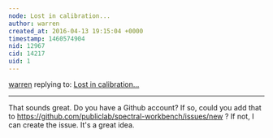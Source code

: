 ```yaml
---
node: Lost in calibration...
author: warren
created_at: 2016-04-13 19:15:04 +0000
timestamp: 1460574904
nid: 12967
cid: 14217
uid: 1
---
```




[warren](../profile/warren) replying to: [Lost in calibration...](../notes/viechdokter/04-13-2016/lost-in-calibration)

----
That sounds great. Do you have a Github account? If so, could you add that to https://github.com/publiclab/spectral-workbench/issues/new ? If not, I can create the issue. It's a great idea. 